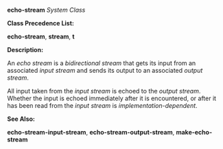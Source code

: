 **echo-stream** *System Class* 



**Class Precedence List:** 



**echo-stream**, **stream**, **t** 



**Description:** 



An *echo stream* is a *bidirectional stream* that gets its input from an associated *input stream* and sends its output to an associated *output stream*. 



All input taken from the *input stream* is echoed to the *output stream*. Whether the input is echoed immediately after it is encountered, or after it has been read from the *input stream* is *implementation-dependent*. 



**See Also:** 



**echo-stream-input-stream**, **echo-stream-output-stream**, **make-echo-stream** 



